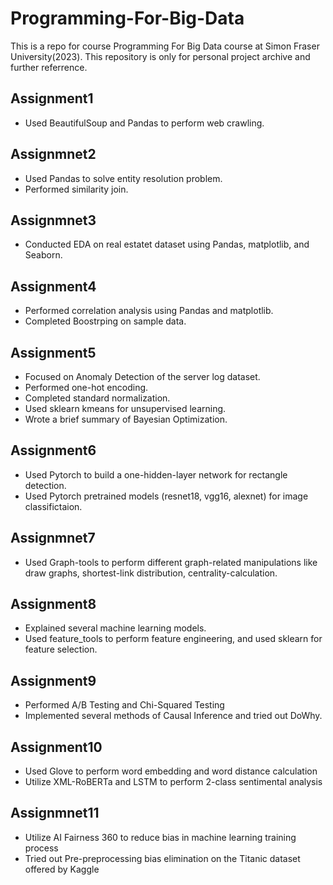 # Programming-For-Big-Data
This is a repo for course Programming For Big Data course at Simon Fraser University(2023). This repository is only for personal project archive and further referrence.

## Assignment1
+ Used BeautifulSoup and Pandas to perform web crawling.

## Assignmnet2
+ Used Pandas to solve entity resolution problem.
+ Performed similarity join.

## Assignmnet3
+ Conducted EDA on real estatet dataset using Pandas, matplotlib, and Seaborn.

## Assignment4
+ Performed correlation analysis using Pandas and matplotlib.
+ Completed Boostrping on sample data.

## Assignment5
+ Focused on Anomaly Detection of the server log dataset.
+ Performed one-hot encoding.
+ Completed standard normalization.
+ Used sklearn kmeans for unsupervised learning.
+ Wrote a brief summary of Bayesian Optimization.

## Assignment6
+ Used Pytorch to build a one-hidden-layer network for rectangle detection.
+ Used Pytorch pretrained models (resnet18, vgg16, alexnet) for image classifictaion.

## Assignmnet7
+ Used Graph-tools to perform different graph-related manipulations like draw graphs, shortest-link distribution, centrality-calculation.

## Assignment8
+ Explained several machine learning models.
+ Used feature_tools to perform feature engineering, and used sklearn for feature selection.

## Assignment9
+ Performed A/B Testing and Chi-Squared Testing
+ Implemented several methods of Causal Inference and tried out DoWhy.

## Assignment10
+ Used Glove to perform word embedding and word distance calculation
+ Utilize XML-RoBERTa and LSTM to perform 2-class sentimental analysis

## Assignmnet11
+ Utilize AI Fairness 360 to reduce bias in machine learning training process
+ Tried out Pre-preprocessing bias elimination on the Titanic dataset offered by Kaggle
